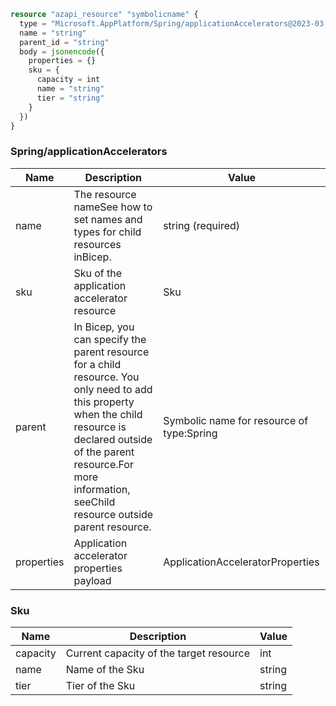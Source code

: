 ```terraform
resource "azapi_resource" "symbolicname" {
  type = "Microsoft.AppPlatform/Spring/applicationAccelerators@2023-03-01-preview"
  name = "string"
  parent_id = "string"
  body = jsonencode({
    properties = {}
    sku = {
      capacity = int
      name = "string"
      tier = "string"
    }
  })
}

```

### Spring/applicationAccelerators

| Name | Description | Value |
|-|-|-|
| name | The resource nameSee how to set names and types for child resources inBicep. | string (required) |
| sku | Sku of the application accelerator resource | Sku |
| parent | In Bicep, you can specify the parent resource for a child resource. You only need to add this property when the child resource is declared outside of the parent resource.For more information, seeChild resource outside parent resource. | Symbolic name for resource of type:Spring |
| properties | Application accelerator properties payload | ApplicationAcceleratorProperties |


### Sku

| Name | Description | Value |
|-|-|-|
| capacity | Current capacity of the target resource | int |
| name | Name of the Sku | string |
| tier | Tier of the Sku | string |


